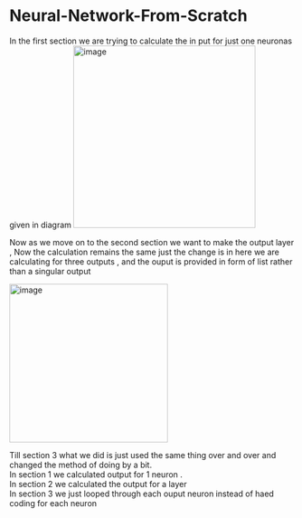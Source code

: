 # Neural-Network-From-Scratch

In the first section we are trying to calculate the in put for just one neuronas given in diagram
<img width="322" alt="image" src="https://github.com/sarthak1366/Neural-Network-From-Scratch/assets/49805771/6d01d210-a2b3-4736-8fef-e3b251a529db">

Now as we move on to the second section we want to make the output layer , Now the calculation remains the same just the change is in here we are calculating for three outputs , and the ouput is provided in form of list rather than a singular output

<img width="280" alt="image" src="https://github.com/sarthak1366/Neural-Network-From-Scratch/assets/49805771/4225782d-afc1-4cee-91da-51ace67c3f38">

Till section 3 what we did is just used the same thing over and over and changed the method of doing by a bit.<br>
In section 1 we calculated output for 1 neuron .<br>
In section 2 we calculated the output for a layer<br>
In section 3 we just looped through each ouput neuron instead of haed coding for each neuron <br>
